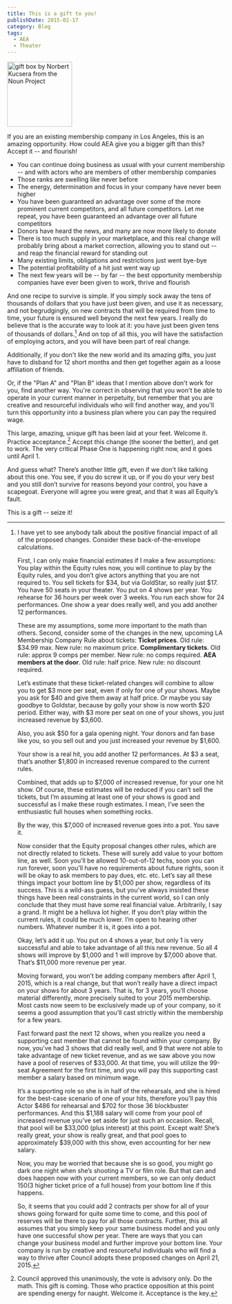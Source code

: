 ```yaml
---
title: This is a gift to you!
publishDate: 2015-02-17
category: Blog
tags:
  - AEA
  - Theater
---
```


<img src="/assets/images/noun_74172_cc.png" alt="gift box by Norbert Kucsera from the Noun Project" height="150px" width="150px" class="alignleft" />

If you are an existing membership company in Los Angeles, this is an amazing opportunity. How could AEA give you a bigger gift than this? Accept it -- and flourish!

- You can continue doing business as usual with your current membership -- and with actors who are members of other membership companies
- Those ranks are swelling like never before
- The energy, determination and focus in your company have never been higher
- You have been guaranteed an advantage over some of the more prominent current competitors, and all future competitors. Let me repeat, you have been guaranteed an advantage over all future competitors
- Donors have heard the news, and many are now more likely to donate
- There is too much supply in your marketplace, and this real change will probably bring about a market correction, allowing you to stand out -- and reap the financial reward for standing out
- Many existing limits, obligations and restrictions just went bye-bye
- The potential profitability of a hit just went way up
- The next few years will be -- by far -- the best opportunity membership companies have ever been given to work, thrive and flourish

And one recipe to survive is simple. If you simply sock away the tens of thousands of dollars that you have just been given, and use it as necessary, and not begrudgingly, on new contracts that will be required from time to time, your future is ensured well beyond the next few years. I really do believe that is the accurate way to look at it: you have just been given tens of thousands of dollars.[^1] And on top of all this, you will have the satisfaction of employing actors, and you will have been part of real change.

Additionally, if you don't like the new world and its amazing gifts, you just have to disband for 12 short months and then get together again as a loose affiliation of friends.

Or, if the "Plan A" and "Plan B" ideas that I mention above don't work for you, find another way. You're correct in observing that you won't be able to operate in your current manner in perpetuity, but remember that you are creative and resourceful individuals who will find another way, and you'll turn this opportunity into a business plan where you can pay the required wage.

This large, amazing, unique gift has been laid at your feet. Welcome it. Practice acceptance.[^2] Accept this change (the sooner the better), and get to work. The very critical Phase One is happening right now, and it goes until April 1.

And guess what? There’s another little gift, even if we don't like talking about this one. You see, if you do screw it up, or if you do your very best and you still don’t survive for reasons beyond your control, you have a scapegoat. Everyone will agree you were great, and that it was all Equity’s fault.

This is a gift -- seize it!

[^2]: Council approved this unanimously, the vote is advisory only. Do the math. This gift is coming. Those who practice opposition at this point are spending energy for naught. Welcome it. Acceptance is the key.

[^1]:
    I have yet to see anybody talk about the positive financial impact of all of the proposed changes. Consider these back-of-the-envelope calculations.

    First, I can only make financial estimates if I make a few assumptions:
    You play within the Equity rules now, you will continue to play by the Equity rules, and you don’t give actors anything that you are not required to.
    You sell tickets for $34, but via GoldStar, so really just $17.
    You have 50 seats in your theater.
    You put on 4 shows per year.
    You rehearse for 36 hours per week over 3 weeks.
    You run each show for 24 performances. One show a year does really well, and you add another 12 performances.

    These are my assumptions, some more important to the math than others. Second, consider some of the changes in the new, upcoming LA Membership Company Rule about tickets:
    **Ticket prices**. Old rule: $34.99 max. New rule: no maximum price.
    **Complimentary tickets**. Old rule: approx 9 comps per member. New rule: no comps required.
    **AEA members at the door**. Old rule: half price. New rule: no discount required.

    Let’s estimate that these ticket-related changes will combine to allow you to get $3 more per seat, even if only for one of your shows. Maybe you ask for $40 and give them away at half price. Or maybe you say goodbye to Goldstar, because by golly your show is now worth $20 period. Either way, with $3 more per seat on one of your shows, you just increased revenue by $3,600.

    Also, you ask $50 for a gala opening night. Your donors and fan base like you, so you sell out and you just increased your revenue by $1,600.

    Your show is a real hit, you add another 12 performances. At $3 a seat, that’s another $1,800 in increased revenue compared to the current rules.

    Combined, that adds up to $7,000 of increased revenue, for your one hit show. Of course, these estimates will be reduced if you can’t sell the tickets, but I’m assuming at least one of your shows is good and successful as I make these rough estimates. I mean, I’ve seen the enthusiastic full houses when something rocks.

    By the way, this $7,000 of increased revenue goes into a pot. You save it.

    Now consider that the Equity proposal changes other rules, which are not directly related to tickets. These will surely add value to your bottom line, as well. Soon you’ll be allowed 10-out-of-12 techs, soon you can run forever, soon you’ll have no requirements about future rights, soon it will be okay to ask members to pay dues, etc. etc. Let’s say all these things impact your bottom line by $1,000 per show, regardless of its success. This is a wild-ass guess, but you’ve always insisted these things have been real constraints in the current world, so I can only conclude that they must have some real financial value. Arbitrarily, I say a grand. It might be a helluva lot higher. If you don’t play within the current rules, it could be much lower. I’m open to hearing other numbers. Whatever number it is, it goes into a pot.

    Okay, let’s add it up. You put on 4 shows a year, but only 1 is very successful and able to take advantage of all this new revenue. So all 4 shows will improve by $1,000 and 1 will improve by $7,000 above that. That’s $11,000 more revenue per year.

    Moving forward, you won’t be adding company members after April 1, 2015, which is a real change, but that won’t really have a direct impact on your shows for about 3 years. That is, for 3 years, you’ll choose material differently, more precisely suited to your 2015 membership. Most casts now seem to be exclusively made up of your company, so it seems a good assumption that you’ll cast strictly within the membership for a few years.

    Fast forward past the next 12 shows, when you realize you need a supporting cast member that cannot be found within your company. By now, you’ve had 3 shows that did really well, and 9 that were not able to take advantage of new ticket revenue, and as we saw above you now have a pool of reserves of $33,000\. At that time, you will utilize the 99-seat Agreement for the first time, and you will pay this supporting cast member a salary based on minimum wage.

    It’s a supporting role so she is in half of the rehearsals, and she is hired for the best-case scenario of one of your hits, therefore you’ll pay this Actor $486 for rehearsal and $702 for those 36 blockbuster performances. And this $1,188 salary will come from your pool of increased revenue you’ve set aside for just such an occasion. Recall, that pool will be $33,000 (plus interest) at this point. Except wait! She’s really great, your show is really great, and that pool goes to approximately $39,000 with this show, even accounting for her new salary.

    Now, you may be worried that because she is so good, you might go dark one night when she’s shooting a TV or film role. But that can and does happen now with your current members, so we can only deduct $150 ($3 higher ticket price of a full house) from your bottom line if this happens.

    So, it seems that you could add 2 contracts per show for all of your shows going forward for quite some time to come, and this pool of reserves will be there to pay for all those contracts. Further, this all assumes that you simply keep your same business model and you only have one successful show per year. There are ways that you can change your business model and further improve your bottom line. Your company is run by creative and resourceful individuals who will find a way to thrive after Council adopts these proposed changes on April 21, 2015.
